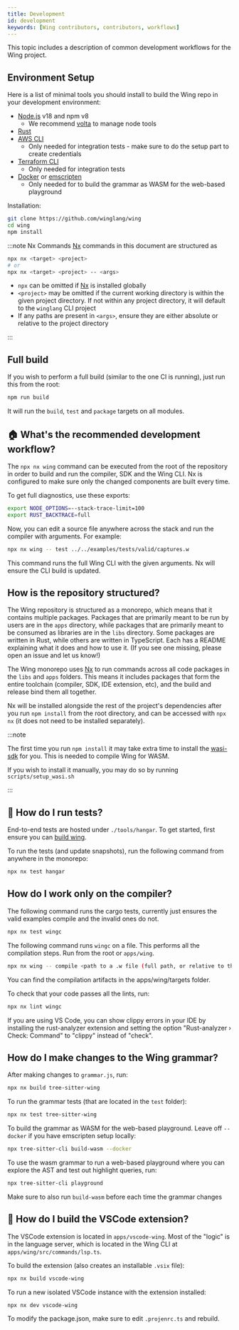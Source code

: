 ```yaml
---
title: Development
id: development
keywords: [Wing contributors, contributors, workflows]
---
```


This topic includes a description of common development workflows for the Wing project.

## Environment Setup

Here is a list of minimal tools you should install to build the Wing repo in your development
environment:

* [Node.js] v18 and npm v8
  * We recommend [volta] to manage node tools
* [Rust]
* [AWS CLI]
  * Only needed for integration tests - make sure to do the setup part to create credentials
* [Terraform CLI]
  * Only needed for integration tests
* [Docker] or [emscripten]
  * Only needed for to build the grammar as WASM for the web-based playground

Installation:

```sh
git clone https://github.com/winglang/wing
cd wing
npm install
```

:::note Nx Commands
[Nx] commands in this document are structured as

```sh
npx nx <target> <project>
# or
npx nx <target> <project> -- <args>

```

- `npx` can be omitted if [Nx] is installed globally
- `<project>` may be omitted if the current working directory is within the given project directory. If not within any project directory, it will default to the `winglang` CLI project
- If any paths are present in `<args>`, ensure they are either absolute or relative to the project directory

:::

[Nx]: https://nx.dev/
[Node.js]: https://nodejs.org/en/
[Rust]: https://www.rust-lang.org/tools/install
[AWS CLI]: https://aws.amazon.com/cli/
[Terraform CLI]: https://learn.hashicorp.com/terraform/getting-started/install.html
[volta]: https://volta.sh
[Docker]: https://docs.docker.com/get-docker/
[emscripten]: https://emscripten.org/docs/getting_started/downloads.html

## Full build

If you wish to perform a full build (similar to the one CI is running), just run this from the root:

```sh
npm run build
```

It will run the `build`, `test` and `package` targets on all modules.


## 🏠 What's the recommended development workflow?

The `npx nx wing` command can be executed from the root of the repository in order to build and run the
compiler, SDK and the Wing CLI. Nx is configured to make sure only the changed components are built
every time.

To get full diagnostics, use these exports:

```sh
export NODE_OPTIONS=--stack-trace-limit=100
export RUST_BACKTRACE=full
```

Now, you can edit a source file anywhere across the stack and run the compiler with arguments.
For example:

```sh
npx nx wing -- test ../../examples/tests/valid/captures.w
```

This command runs the full Wing CLI with the given arguments. Nx will ensure the CLI build is updated.

## How is the repository structured?

The Wing repository is structured as a monorepo, which means that it contains multiple packages.
Packages that are primarily meant to be run by users are in the `apps` directory, while packages
that are primarily meant to be consumed as libraries are in the `libs` directory. Some packages are
written in Rust, while others are written in TypeScript. Each has a README explaining what it does
and how to use it. (If you see one missing, please open an issue and let us know!)

The Wing monorepo uses [Nx] to run commands across all code packages in the `libs` and `apps`
folders. This means it includes packages that form the entire toolchain (compiler, SDK, IDE
extension, etc), and the build and release bind them all together.

Nx will be installed alongside the rest of the project's dependencies after you run `npm install`
from the root directory, and can be accessed with `npx nx` (it does not need to be installed
separately).

:::note

The first time you run `npm install` it may take extra time to install the
 [wasi-sdk](https://github.com/WebAssembly/wasi-sdk) for you. This is needed to compile Wing for WASM.

If you wish to install it manually, you may do so by running `scripts/setup_wasi.sh`

:::

## 🧪 How do I run tests?

End-to-end tests are hosted under `./tools/hangar`. To get started, first ensure you can [build
wing](#-how-do-i-build-wing).

To run the tests (and update snapshots), run the following command from anywhere in the monorepo:

```sh
npx nx test hangar
```

## How do I work only on the compiler?

The following command runs the cargo tests, currently just ensures the valid examples compile and the
invalid ones do not.

```sh
npx nx test wingc
```

The following command runs `wingc` on a file. This performs all the compilation steps. Run from the root or `apps/wing`.

```sh
npx nx wing -- compile <path to a .w file (full path, or relative to the location of the apps/wing folder)>
```

You can find the compilation artifacts in the apps/wing/targets folder.

To check that your code passes all the lints, run:

```sh
npx nx lint wingc
```

If you are using VS Code, you can show clippy errors in your IDE by installing the rust-analyzer extension and setting the option "Rust-analyzer › Check: Command" to "clippy" instead of "check".


## How do I make changes to the Wing grammar?

After making changes to `grammar.js`, run:

```sh
npx nx build tree-sitter-wing
```

To run the grammar tests (that are located in the `test` folder):

```sh
npx nx test tree-sitter-wing
```

To build the grammar as WASM for the web-based playground. Leave off `--docker` if you have emscripten
setup locally:

```sh
npx tree-sitter-cli build-wasm --docker
```

To use the wasm grammar to run a web-based playground where you can explore the AST and test out
highlight queries, run:

```sh
npx tree-sitter-cli playground
```

Make sure to also run `build-wasm` before each time the grammar changes

## 🔨 How do I build the VSCode extension?

The VSCode extension is located in `apps/vscode-wing`. Most of the "logic" is in the language server, which
is located in the Wing CLI at `apps/wing/src/commands/lsp.ts`. 

To build the extension (also creates an installable `.vsix` file):

```sh
npx nx build vscode-wing
```

To run a new isolated VSCode instance with the extension installed:

```sh
npx nx dev vscode-wing
```

To modify the package.json, make sure to edit `.projenrc.ts` and rebuild.
